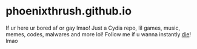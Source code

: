 # phoenixthrush.github.io
If ur here ur bored af or gay lmao!
Just a Cydia repo, lil games, music, memes, codes, malwares and more lol!
Follow me if u wanna instantly <a href="https://instagram.com/phoenixthrush">die</a>! lmao
